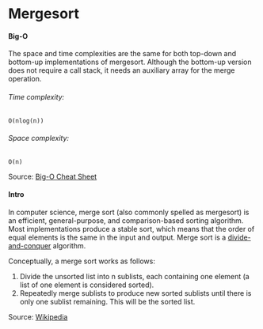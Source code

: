 # Mergesort 

#### Big-O

The space and time complexities are the same for both top-down and bottom-up implementations of mergesort. Although the bottom-up version does not require a call stack, it needs an auxiliary array for the merge operation.

###### Time complexity:
`O(nlog(n))`

###### Space complexity: 
`O(n)`

Source: [Big-O Cheat Sheet](https://www.bigocheatsheet.com)

#### Intro
In computer science, merge sort (also commonly spelled as mergesort) is an efficient, general-purpose, and comparison-based sorting algorithm. Most implementations produce a stable sort, which means that the order of equal elements is the same in the input and output. Merge sort is a [divide-and-conquer](/ImportantTopics/DivideAndCongquer/README.md) algorithm.

Conceptually, a merge sort works as follows:

1. Divide the unsorted list into n sublists, each containing one element (a list of one element is considered sorted).
2. Repeatedly merge sublists to produce new sorted sublists until there is only one sublist remaining. This will be the sorted list.

Source: [Wikipedia](https://en.wikipedia.org/wiki/Merge_sort)